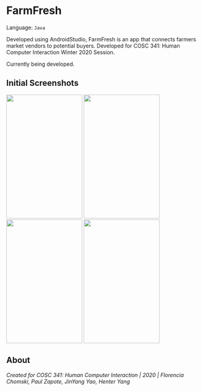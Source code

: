 # FarmFresh

Language: ``` Java ```

Developed using AndroidStudio, FarmFresh is an app that connects farmers market vendors to potential buyers. Developed for COSC 341: Human Computer Interaction Winter 2020 Session.

Currently being developed.

## Initial Screenshots
<img src="https://github.com/fchomski/FarmFresh/blob/master/screenshots/opening.jpg" width="200" height="325" /> <img src="https://github.com/fchomski/FarmFresh/blob/master/screenshots/login.jpg" width="200" height="325" /> <img src="https://github.com/fchomski/FarmFresh/blob/master/screenshots/buyorsell.jpg" width="200" height="325" /> <img src="https://github.com/fchomski/FarmFresh/blob/master/screenshots/signup.jpg" width="200" height="325" />
## About
_Created for COSC 341: Human Computer Interaction | 2020 | Florencia Chomski, Paul Zapote, JinYang Yao, Henter Yang_
